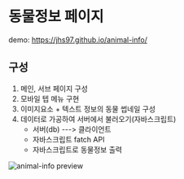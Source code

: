 # 동물정보 페이지
demo:  https://jhs97.github.io/animal-info/

## 구성
1. 메인, 서브 페이지 구성
2. 모바일 텝 메뉴 구현
3. 이미지요소 + 텍스트 정보의 동물 썹네일 구성
4. 데이터로 가공하여 서버에서 불러오기(자바스크립트) <br>
   - 서버(db) ---> 클라이언트 <br>
   - 자바스크립트 fatch API
   - 자바스크립트로 동물정보 출력


![animal-info preview](https://user-images.githubusercontent.com/105402450/176827813-78eec6cd-6be9-4a5a-99b1-d9f244fae1db.JPG)
